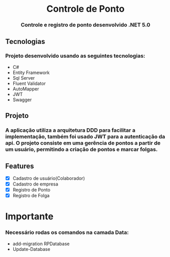 <h1 align="center">Controle de Ponto</h1>
<h3 align="center">Controle e registro de ponto desenvolvido .NET 5.0</h3>

<h2>Tecnologias</h2>
<h3>Projeto desenvolvido usando as seguintes tecnologias:</h3>
<ul>
  <li>C#</li>
  <li>Entity Framework</li>
  <li>Sql Server</li>
  <li>Fluent Validator</li>
  <li>AutoMapper</li>
  <li>JWT</li>
  <li>Swagger</li>
</ul>
<h2>Projeto</h2>
<h3>A aplicação utiliza a arquitetura DDD para facilitar a implementação, também foi usado  JWT para a autenticação da api.
O projeto consiste em uma gerência de pontos a partir de um usuário, permitindo a criação de pontos e marcar folgas.
</h3>
<h2> Features </h2>

- [x] Cadastro de usuário(Colaborador)
- [x] Cadastro de empresa
- [x] Registro de Ponto
- [x] Registro de Folga 

<h1>Importante</h1>
<h3>Necessário rodas os comandos na camada Data:</h3>
<ul>
   <li>add-migration RPDatabase</li>
  <li>Update-Database</li>
</ul>
